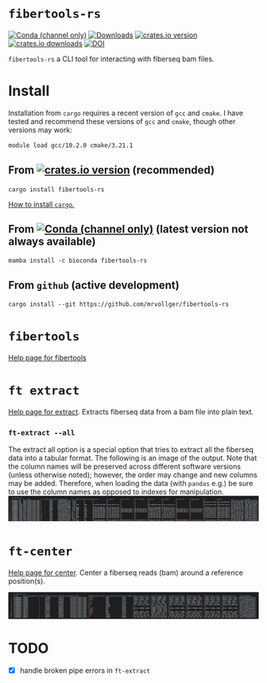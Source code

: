 # `fibertools-rs`
[![Conda (channel only)](https://img.shields.io/conda/vn/bioconda/fibertools-rs?color=green)](https://anaconda.org/bioconda/fibertools-rs)
 [![Downloads](https://img.shields.io/conda/dn/bioconda/fibertools-rs?color=green)](https://anaconda.org/bioconda/fibertools-rs)
[![crates.io version](https://img.shields.io/crates/v/fibertools-rs)](https://crates.io/crates/fibertools-rs)
[![crates.io downloads](https://img.shields.io/crates/d/fibertools-rs?color=orange&label=downloads)](https://crates.io/crates/fibertools-rs)
[![DOI](https://zenodo.org/badge/517338593.svg)](https://zenodo.org/badge/latestdoi/517338593)

`fibertools-rs` a CLI tool for interacting with fiberseq bam files.

# Install
Installation from `cargo` requires a recent version of `gcc` and `cmake`. I have tested and recommend these versions of `gcc` and `cmake`, though other versions may work:
```bash
module load gcc/10.2.0 cmake/3.21.1
```
## From [![crates.io version](https://img.shields.io/crates/v/fibertools-rs)](https://crates.io/crates/fibertools-rs) (recommended)
```
cargo install fibertools-rs
```
[How to install `cargo`.](https://doc.rust-lang.org/cargo/getting-started/installation.html)

## From [![Conda (channel only)](https://img.shields.io/conda/vn/bioconda/fibertools-rs?color=green)](https://anaconda.org/bioconda/fibertools-rs) (latest version not always available)
```
mamba install -c bioconda fibertools-rs
```
## From `github` (active development)
```
cargo install --git https://github.com/mrvollger/fibertools-rs
```
# `fibertools`

[Help page for fibertools](/docs/ft--help.md)

# `ft extract`
[Help page for extract](/docs/ft-extract-help.md). Extracts fiberseq data from a bam file into plain text.


### `ft-extract --all`
The extract all option is a special option that tries to extract all the fiberseq data into a tabular format. The following is an image of the output. Note that the column names will be preserved across different software versions (unless otherwise noted); however, the order may change and new columns may be added. Therefore, when loading the data (with `pandas` e.g.) be sure to use the column names as opposed to indexes for manipulation.
![ft-extract all](/images/ft-extract-all.png)


# `ft-center`
[Help page for center](/docs/ft-center-help.md). Center a fiberseq reads (bam) around a reference position(s).

![center](/images/center.png)


# TODO
- [x] handle broken pipe errors in `ft-extract`
